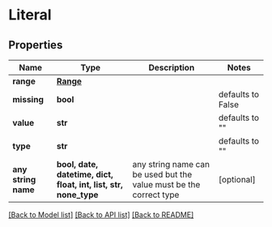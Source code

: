 # Literal

## Properties
Name | Type | Description | Notes
------------ | ------------- | ------------- | -------------
**range** | [**Range**](Range.md) |  | 
**missing** | **bool** |  | defaults to False
**value** | **str** |  | defaults to ""
**type** | **str** |  | defaults to ""
**any string name** | **bool, date, datetime, dict, float, int, list, str, none_type** | any string name can be used but the value must be the correct type | [optional]

[[Back to Model list]](../README.md#documentation-for-models) [[Back to API list]](../README.md#documentation-for-api-endpoints) [[Back to README]](../README.md)



